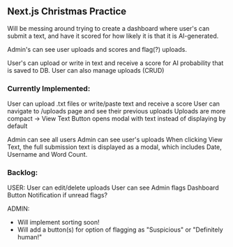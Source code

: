 ## Next.js Christmas Practice

Will be messing around trying to create a dashboard where user's can submit a text, and have it scored for how likely it is that it is AI-generated.

Admin's can see user uploads and scores and flag(?) uploads.

User's can upload or write in text and receive a score for AI probability that is saved to DB.
User can also manage uploads (CRUD)

### Currently Implemented:

User can upload .txt files or write/paste text and receive a score
User can navigate to /uploads page and see their previous uploads
Uploads are more compact -> View Text Button opens modal with text instead of displaying by default

Admin can see all users
Admin can see user's uploads
When clicking View Text, the full submission text is displayed as a modal, which includes Date, Username and Word Count.

### Backlog:

USER:
User can edit/delete uploads
User can see Admin flags
Dashboard Button Notification if unread flags?

ADMIN:

- Will implement sorting soon!
- Will add a button(s) for option of flagging as "Suspicious" or "Definitely human!"
